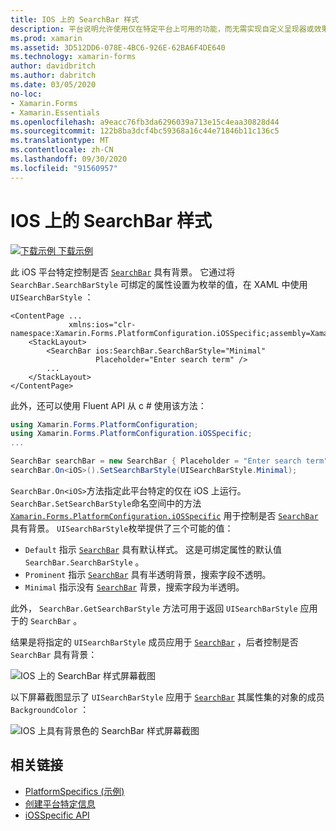 ```yaml
---
title: IOS 上的 SearchBar 样式
description: 平台说明允许使用仅在特定平台上可用的功能，而无需实现自定义呈现器或效果。 本文介绍如何使用特定于 iOS 平台的来控制 SearchBar 是否具有背景。
ms.prod: xamarin
ms.assetid: 3D512DD6-078E-4BC6-926E-62BA6F4DE640
ms.technology: xamarin-forms
author: davidbritch
ms.author: dabritch
ms.date: 03/05/2020
no-loc:
- Xamarin.Forms
- Xamarin.Essentials
ms.openlocfilehash: a9eacc76fb3da6296039a713e15c4eaa30828d44
ms.sourcegitcommit: 122b8ba3dcf4bc59368a16c44e71846b11c136c5
ms.translationtype: MT
ms.contentlocale: zh-CN
ms.lasthandoff: 09/30/2020
ms.locfileid: "91560957"
---
```

# <a name="searchbar-style-on-ios"></a>IOS 上的 SearchBar 样式

[![下载示例](~/media/shared/download.png) 下载示例](https://docs.microsoft.com/samples/xamarin/xamarin-forms-samples/userinterface-platformspecifics)

此 iOS 平台特定控制是否 [`SearchBar`](xref:Xamarin.Forms.SearchBar) 具有背景。 它通过将 `SearchBar.SearchBarStyle` 可绑定的属性设置为枚举的值，在 XAML 中使用 `UISearchBarStyle` ：

```xaml
<ContentPage ...
             xmlns:ios="clr-namespace:Xamarin.Forms.PlatformConfiguration.iOSSpecific;assembly=Xamarin.Forms.Core">
    <StackLayout>
        <SearchBar ios:SearchBar.SearchBarStyle="Minimal"
                   Placeholder="Enter search term" />
        ...
    </StackLayout>
</ContentPage>
```

此外，还可以使用 Fluent API 从 c # 使用该方法：

```csharp
using Xamarin.Forms.PlatformConfiguration;
using Xamarin.Forms.PlatformConfiguration.iOSSpecific;
...

SearchBar searchBar = new SearchBar { Placeholder = "Enter search term" };
searchBar.On<iOS>().SetSearchBarStyle(UISearchBarStyle.Minimal);
```

`SearchBar.On<iOS>`方法指定此平台特定的仅在 iOS 上运行。 `SearchBar.SetSearchBarStyle`命名空间中的方法 [`Xamarin.Forms.PlatformConfiguration.iOSSpecific`](xref:Xamarin.Forms.PlatformConfiguration.iOSSpecific) 用于控制是否 [`SearchBar`](xref:Xamarin.Forms.SearchBar) 具有背景。 `UISearchBarStyle`枚举提供了三个可能的值：

- `Default` 指示 [`SearchBar`](xref:Xamarin.Forms.SearchBar) 具有默认样式。 这是可绑定属性的默认值 `SearchBar.SearchBarStyle` 。
- `Prominent` 指示 [`SearchBar`](xref:Xamarin.Forms.SearchBar) 具有半透明背景，搜索字段不透明。
- `Minimal` 指示没有 [`SearchBar`](xref:Xamarin.Forms.SearchBar) 背景，搜索字段为半透明。

此外， `SearchBar.GetSearchBarStyle` 方法可用于返回 `UISearchBarStyle` 应用于的 `SearchBar` 。

结果是将指定的 `UISearchBarStyle` 成员应用于 [`SearchBar`](xref:Xamarin.Forms.SearchBar) ，后者控制是否 `SearchBar` 具有背景：

![IOS 上的 SearchBar 样式屏幕截图](searchbar-style-images/searchbar-styles.png "IOS 上的 SearchBar 样式")

以下屏幕截图显示了 `UISearchBarStyle` 应用于 [`SearchBar`](xref:Xamarin.Forms.SearchBar) 其属性集的对象的成员 `BackgroundColor` ：

![IOS 上具有背景色的 SearchBar 样式屏幕截图](searchbar-style-images/searchbar-background-styles.png "IOS 上带有背景色的 SearchBar 样式")

## <a name="related-links"></a>相关链接

- [PlatformSpecifics (示例) ](/samples/xamarin/xamarin-forms-samples/userinterface-platformspecifics)
- [创建平台特定信息](~/xamarin-forms/platform/platform-specifics/index.md#creating-platform-specifics)
- [iOSSpecific API](xref:Xamarin.Forms.PlatformConfiguration.iOSSpecific)